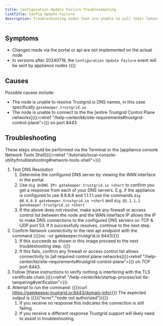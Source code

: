 ```yaml
---
title: Configuration Update Failure Troubleshooting
linkTitle: Config Update Failure
description: Troubleshooting nodes that are unable to pull their latest configurations
---
```

## Symptoms
- Changes made via the portal or api are not implemented on the actual node
- In versions after 20240719, the `Configuration Update Failure` event will be sent by appliance nodes {{<tgimg src="config-update-fail.png" caption="Example Configuration Update Failure event">}}

## Causes
Possible causes include:
- The node is unable to resolve Trustgrid.io DNS names, in this case specifically `gatekeeper.trustgrid.io`
- The node is unable to connect to the the [entire Trustgrid Control Plane networks]({{<relref "/help-center/kb/site-requirements#trustgrid-control-plane">}}) on port 8443

## Troubleshooting
These steps should be performed via the Terminal or the [appliance console Network Tools Shell]({{<relref "/tutorials/local-console-utility/troubleshooting#network-tools-shell">}}).
1. Test DNS Resolution
    1. Determine the configured DNS server by viewing the WAN interface in the portal.  
    1. Use `dig @<DNS IP> gatekeeper.trustgrid.io +short` to confirm you get a response from each of your DNS servers. E.g. if the appliance is configured to use 8.8.8.8 and 1.1.1.1 use the commands `dig @8.8.8.8 gatekeeper.trustgrid.io +short` and `dig @1.1.1.1 gatekeeper.trustgrid.io +short`
    1. If the above does not resolve, make sure any firewall or access control list between the node and the WAN interface IP allows the IP to make DNS connections to the configured DNS servers on TCP & UDP port 53. If it successfully resolves, continue to the next step.
1. Confirm Network connectivity to the rest api endpoint with the command {{<codeblock>}}nc -vz gatekeeper.trustgrid.io 8443{{</codeblock>}}
    1. If this succeeds as shown in this image proceed to the next troubleshooting step. {{<tgimg src="nc-gatekeeper-success.png" width="75%">}}
    1. If this fails, confirm any firewall or access control list allows connectivity to [all required control plane networks]({{<relref "/help-center/kb/site-requirements#trustgrid-control-plane">}}) on TCP port 8443.
1. Follow [these instructions to verify nothing is interfering with the TLS certificate chain.]({{<relref "/help-center/kb/startup-process/ssl-tls-tampering#verification">}})
1. Attempt to run the command: {{<codeblock>}}curl https://gatekeeper.trustgrid.io:8443/domain-info{{</codeblock>}}  The expected output is {{<codeblock>}}{"error":"node not authorized"}{{</codeblock>}}
    1. If you receive no response this indicates the connection is still failing.
    1. If you receive a different response Trustgrid support will likely need to assist in troubleshooting.